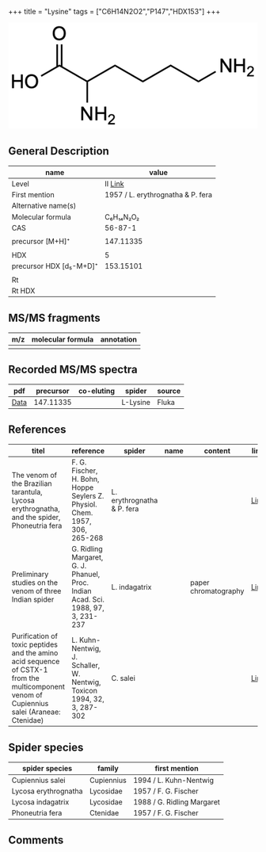 +++
title = "Lysine"
tags = ["C6H14N2O2","P147","HDX153"]
+++

![](/img/Lysine.png)

## General Description

| name                    | value                             |
|-------------------------|-----------------------------------|
| Level                   | II [Link](http://massbank.jp/RecordDisplay.jsp?id=PR100167)                               |
| First mention           | 1957 / L. erythrognatha & P. fera |
| Alternative name(s)     |                                   |
| Molecular formula       | C₆H₁₄N₂O₂                         |
| CAS                     | 56-87-1                           |
|                         |                                   |
| precursor [M+H]⁺        | 147.11335                         |
|                         |                                   |
| HDX                     | 5                                 |
| precursor HDX [d₅-M+D]⁺ | 153.15101                         |
|                         |                                   |
| Rt                      |                                   |
| Rt HDX                  |                                   |

## MS/MS fragments

| m/z | molecular formula | annotation |
|-----|-------------------|------------|
|     |                   |            |

## Recorded MS/MS spectra

| pdf      | precursor | co-eluting | spider   | source |
|----------|-----------|------------|----------|--------|
| [Data]() | 147.11335 |            | L-Lysine | Fluka  |

## References

| titel                                                                                                                                      | reference                                                                        | spider                     | name | content              | link                                                             |
|--------------------------------------------------------------------------------------------------------------------------------------------|----------------------------------------------------------------------------------|----------------------------|------|----------------------|------------------------------------------------------------------|
| The venom of the Brazilian tarantula, Lycosa erythrognatha, and the spider, Phoneutria fera                                                | F. G. Fischer, H. Bohn, Hoppe Seylers Z. Physiol. Chem. 1957, 306, 265-268       | L. erythrognatha & P. fera |      |                      | [Link](https://onlinelibrary.wiley.com/doi/abs/10.1002/jlac.19576030124) |
| Preliminary studies on the venom of three Indian spider                                                                                    | G. Ridling Margaret, G. J. Phanuel, Proc. Indian Acad. Sci. 1988, 97, 3, 231-237 | L. indagatrix              |      | paper chromatography | [Link](https://www.ias.ac.in/article/fulltext/anml/097/03/0231-0237)     |
| Purification of toxic peptides and the amino acid sequence of CSTX-1 from the multicomponent venom of Cupiennius salei (Araneae: Ctenidae) | L. Kuhn-Nentwig, J. Schaller, W. Nentwig, Toxicon 1994, 32, 3, 287-302           | C. salei                   |      |                      | [Link](https://doi.org/10.1016/0041-0101(94)90082-5)                     |

## Spider species

| spider species       | family     | first mention              |
|----------------------|------------|----------------------------|
| Cupiennius salei     | Cupiennius | 1994 / L. Kuhn-Nentwig     |
| Lycosa erythrognatha | Lycosidae  | 1957 / F. G. Fischer       |
| Lycosa indagatrix    | Lycosidae  | 1988 / G. Ridling Margaret |
| Phoneutria fera      | Ctenidae   | 1957 / F. G. Fischer       |

## Comments